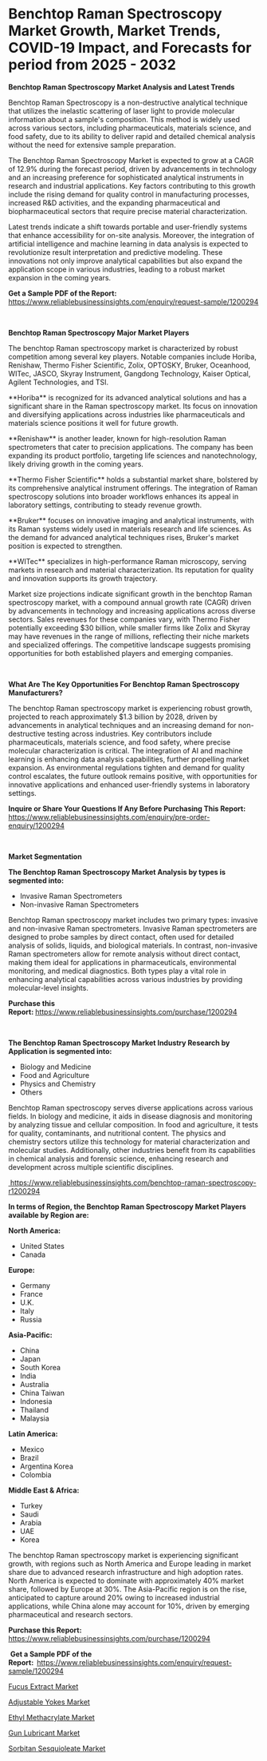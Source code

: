 <p><h1>Benchtop Raman Spectroscopy Market Growth, Market Trends, COVID-19 Impact, and Forecasts for period from 2025 - 2032</h1></p><p><strong>Benchtop Raman Spectroscopy Market Analysis and Latest Trends</strong></p>
<p><p>Benchtop Raman Spectroscopy is a non-destructive analytical technique that utilizes the inelastic scattering of laser light to provide molecular information about a sample's composition. This method is widely used across various sectors, including pharmaceuticals, materials science, and food safety, due to its ability to deliver rapid and detailed chemical analysis without the need for extensive sample preparation. </p><p>The Benchtop Raman Spectroscopy Market is expected to grow at a CAGR of 12.9% during the forecast period, driven by advancements in technology and an increasing preference for sophisticated analytical instruments in research and industrial applications. Key factors contributing to this growth include the rising demand for quality control in manufacturing processes, increased R&D activities, and the expanding pharmaceutical and biopharmaceutical sectors that require precise material characterization. </p><p>Latest trends indicate a shift towards portable and user-friendly systems that enhance accessibility for on-site analysis. Moreover, the integration of artificial intelligence and machine learning in data analysis is expected to revolutionize result interpretation and predictive modeling. These innovations not only improve analytical capabilities but also expand the application scope in various industries, leading to a robust market expansion in the coming years.</p></p>
<p><strong>Get a Sample PDF of the Report:&nbsp;</strong> <a href="https://www.reliablebusinessinsights.com/enquiry/request-sample/1200294?utm_campaign=63&utm_medium=2&utm_source=Github&utm_content=ia&utm_term=28022025&utm_id=benchtop-raman-spectroscopy">https://www.reliablebusinessinsights.com/enquiry/request-sample/1200294</a></p>
<p>&nbsp;</p>
<p><strong>Benchtop Raman Spectroscopy Major Market Players</strong></p>
<p><p>The benchtop Raman spectroscopy market is characterized by robust competition among several key players. Notable companies include Horiba, Renishaw, Thermo Fisher Scientific, Zolix, OPTOSKY, Bruker, Oceanhood, WITec, JASCO, Skyray Instrument, Gangdong Technology, Kaiser Optical, Agilent Technologies, and TSI.</p><p>**Horiba** is recognized for its advanced analytical solutions and has a significant share in the Raman spectroscopy market. Its focus on innovation and diversifying applications across industries like pharmaceuticals and materials science positions it well for future growth.</p><p>**Renishaw** is another leader, known for high-resolution Raman spectrometers that cater to precision applications. The company has been expanding its product portfolio, targeting life sciences and nanotechnology, likely driving growth in the coming years.</p><p>**Thermo Fisher Scientific** holds a substantial market share, bolstered by its comprehensive analytical instrument offerings. The integration of Raman spectroscopy solutions into broader workflows enhances its appeal in laboratory settings, contributing to steady revenue growth.</p><p>**Bruker** focuses on innovative imaging and analytical instruments, with its Raman systems widely used in materials research and life sciences. As the demand for advanced analytical techniques rises, Bruker's market position is expected to strengthen.</p><p>**WITec** specializes in high-performance Raman microscopy, serving markets in research and material characterization. Its reputation for quality and innovation supports its growth trajectory.</p><p>Market size projections indicate significant growth in the benchtop Raman spectroscopy market, with a compound annual growth rate (CAGR) driven by advancements in technology and increasing applications across diverse sectors. Sales revenues for these companies vary, with Thermo Fisher potentially exceeding $30 billion, while smaller firms like Zolix and Skyray may have revenues in the range of millions, reflecting their niche markets and specialized offerings. The competitive landscape suggests promising opportunities for both established players and emerging companies.</p></p>
<p>&nbsp;</p>
<p><strong>What Are The Key Opportunities For Benchtop Raman Spectroscopy Manufacturers?</strong></p>
<p><p>The benchtop Raman spectroscopy market is experiencing robust growth, projected to reach approximately $1.3 billion by 2028, driven by advancements in analytical techniques and an increasing demand for non-destructive testing across industries. Key contributors include pharmaceuticals, materials science, and food safety, where precise molecular characterization is critical. The integration of AI and machine learning is enhancing data analysis capabilities, further propelling market expansion. As environmental regulations tighten and demand for quality control escalates, the future outlook remains positive, with opportunities for innovative applications and enhanced user-friendly systems in laboratory settings.</p></p>
<p><strong>Inquire or Share Your Questions If Any Before Purchasing This Report:</strong> <a href="https://www.reliablebusinessinsights.com/enquiry/pre-order-enquiry/1200294?utm_campaign=63&utm_medium=2&utm_source=Github&utm_content=ia&utm_term=28022025&utm_id=benchtop-raman-spectroscopy">https://www.reliablebusinessinsights.com/enquiry/pre-order-enquiry/1200294</a></p>
<p>&nbsp;</p>
<p><strong>Market Segmentation</strong></p>
<p><strong>The Benchtop Raman Spectroscopy Market Analysis by types is segmented into:</strong></p>
<p><ul><li>Invasive Raman Spectrometers</li><li>Non-invasive Raman Spectrometers</li></ul></p>
<p><p>Benchtop Raman spectroscopy market includes two primary types: invasive and non-invasive Raman spectrometers. Invasive Raman spectrometers are designed to probe samples by direct contact, often used for detailed analysis of solids, liquids, and biological materials. In contrast, non-invasive Raman spectrometers allow for remote analysis without direct contact, making them ideal for applications in pharmaceuticals, environmental monitoring, and medical diagnostics. Both types play a vital role in enhancing analytical capabilities across various industries by providing molecular-level insights.</p></p>
<p><strong>Purchase this Report:&nbsp;</strong><a href="https://www.reliablebusinessinsights.com/purchase/1200294?utm_campaign=63&utm_medium=2&utm_source=Github&utm_content=ia&utm_term=28022025&utm_id=benchtop-raman-spectroscopy">https://www.reliablebusinessinsights.com/purchase/1200294</a></p>
<p>&nbsp;</p>
<p><strong>The Benchtop Raman Spectroscopy Market Industry Research by Application is segmented into:</strong></p>
<p><ul><li>Biology and Medicine</li><li>Food and Agriculture</li><li>Physics and Chemistry</li><li>Others</li></ul></p>
<p><p>Benchtop Raman spectroscopy serves diverse applications across various fields. In biology and medicine, it aids in disease diagnosis and monitoring by analyzing tissue and cellular composition. In food and agriculture, it tests for quality, contaminants, and nutritional content. The physics and chemistry sectors utilize this technology for material characterization and molecular studies. Additionally, other industries benefit from its capabilities in chemical analysis and forensic science, enhancing research and development across multiple scientific disciplines.</p></p>
<p><a href="https://www.reliablebusinessinsights.com/benchtop-raman-spectroscopy-r1200294?utm_campaign=63&utm_medium=2&utm_source=Github&utm_content=ia&utm_term=28022025&utm_id=benchtop-raman-spectroscopy">&nbsp;https://www.reliablebusinessinsights.com/benchtop-raman-spectroscopy-r1200294</a></p>
<p><strong>In terms of Region, the Benchtop Raman Spectroscopy Market Players available by Region are:</strong></p>
<p>
    <p> <strong> North America: </strong>
        <ul>
            <li>United States</li>
            <li>Canada</li>
        </ul>
        </p> 
    <p> <strong> Europe: </strong>
        <ul>
            <li>Germany</li>
            <li>France</li>
            <li>U.K.</li>
            <li>Italy</li>
            <li>Russia</li>
        </ul>
        </p> 
    <p> <strong> Asia-Pacific: </strong>
        <ul>
            <li>China</li>
            <li>Japan</li>
            <li>South Korea</li>
            <li>India</li>
            <li>Australia</li>
            <li>China Taiwan</li>
            <li>Indonesia</li>
            <li>Thailand</li>
            <li>Malaysia</li>
        </ul>
        </p> 
    <p> <strong> Latin America: </strong>
        <ul>
            <li>Mexico</li>
            <li>Brazil</li>
            <li>Argentina Korea</li>
            <li>Colombia</li>
        </ul>
        </p> 
    <p> <strong> Middle East & Africa: </strong>
        <ul>
            <li>Turkey</li>
            <li>Saudi</li>
            <li>Arabia</li>
            <li>UAE</li>
            <li>Korea</li>
        </ul>
    </p>
    </p>
<p><p>The benchtop Raman spectroscopy market is experiencing significant growth, with regions such as North America and Europe leading in market share due to advanced research infrastructure and high adoption rates. North America is expected to dominate with approximately 40% market share, followed by Europe at 30%. The Asia-Pacific region is on the rise, anticipated to capture around 20% owing to increased industrial applications, while China alone may account for 10%, driven by emerging pharmaceutical and research sectors.</p></p>
<p><strong>Purchase this Report: </strong><a href="https://www.reliablebusinessinsights.com/purchase/1200294?utm_campaign=63&utm_medium=2&utm_source=Github&utm_content=ia&utm_term=28022025&utm_id=benchtop-raman-spectroscopy">https://www.reliablebusinessinsights.com/purchase/1200294</a></p>
<p>&nbsp;<strong>Get a Sample PDF of the Report:&nbsp;&nbsp;</strong><a href="https://www.reliablebusinessinsights.com/enquiry/request-sample/1200294?utm_campaign=63&utm_medium=2&utm_source=Github&utm_content=ia&utm_term=28022025&utm_id=benchtop-raman-spectroscopy">https://www.reliablebusinessinsights.com/enquiry/request-sample/1200294</a></p>
<p><strong></strong></p>
<p><p><a href="https://github.com/naomaroaoonv/Market-Research-Report-List-1/blob/main/fucus-extract-market.md?utm_campaign=63&utm_medium=2&utm_source=Github&utm_content=ia&utm_term=28022025&utm_id=benchtop-raman-spectroscopy">Fucus Extract Market</a></p><p><a href="https://github.com/rrosasdaunas/Market-Research-Report-List-1/blob/main/adjustable-yokes-market.md?utm_campaign=63&utm_medium=2&utm_source=Github&utm_content=ia&utm_term=28022025&utm_id=benchtop-raman-spectroscopy">Adjustable Yokes Market</a></p><p><a href="https://github.com/ancsyanagha/Market-Research-Report-List-1/blob/main/ethyl-methacrylate-market.md?utm_campaign=63&utm_medium=2&utm_source=Github&utm_content=ia&utm_term=28022025&utm_id=benchtop-raman-spectroscopy">Ethyl Methacrylate Market</a></p><p><a href="https://github.com/guyotkiferhi/Market-Research-Report-List-1/blob/main/gun-lubricant-market.md?utm_campaign=63&utm_medium=2&utm_source=Github&utm_content=ia&utm_term=28022025&utm_id=benchtop-raman-spectroscopy">Gun Lubricant Market</a></p><p><a href="https://github.com/zoccohaniech/Market-Research-Report-List-1/blob/main/sorbitan-sesquioleate-market.md?utm_campaign=63&utm_medium=2&utm_source=Github&utm_content=ia&utm_term=28022025&utm_id=benchtop-raman-spectroscopy">Sorbitan Sesquioleate Market</a></p></p>